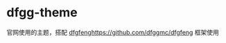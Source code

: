# dfgg-theme
官网使用的主题，搭配 [dfgfeng](https://github.com/dfggmc/dfgfeng)https://github.com/dfggmc/dfgfeng 框架使用
